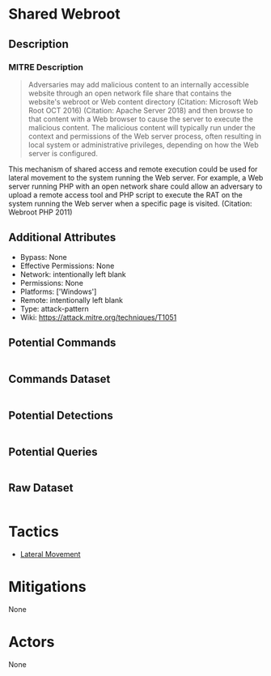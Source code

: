 
# Shared Webroot

## Description

### MITRE Description

> Adversaries may add malicious content to an internally accessible website through an open network file share that contains the website's webroot or Web content directory (Citation: Microsoft Web Root OCT 2016) (Citation: Apache Server 2018) and then browse to that content with a Web browser to cause the server to execute the malicious content. The malicious content will typically run under the context and permissions of the Web server process, often resulting in local system or administrative privileges, depending on how the Web server is configured.

This mechanism of shared access and remote execution could be used for lateral movement to the system running the Web server. For example, a Web server running PHP with an open network share could allow an adversary to upload a remote access tool and PHP script to execute the RAT on the system running the Web server when a specific page is visited. (Citation: Webroot PHP 2011)

## Additional Attributes

* Bypass: None
* Effective Permissions: None
* Network: intentionally left blank
* Permissions: None
* Platforms: ['Windows']
* Remote: intentionally left blank
* Type: attack-pattern
* Wiki: https://attack.mitre.org/techniques/T1051

## Potential Commands

```

```

## Commands Dataset

```

```

## Potential Detections

```json

```

## Potential Queries

```json

```

## Raw Dataset

```json

```

# Tactics


* [Lateral Movement](../tactics/Lateral-Movement.md)


# Mitigations

None

# Actors

None
